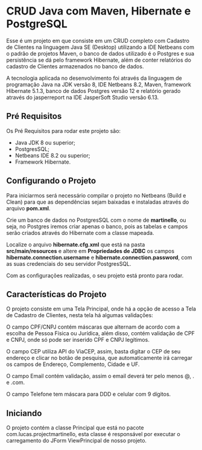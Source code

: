 # CRUD Java com Maven, Hibernate e PostgreSQL

Esse é um projeto em que consiste em um CRUD completo com Cadastro de Clientes na linguagem Java SE (Desktop) utilizando a IDE Netbeans com o padrão de projetos Maven, o banco de dados utilizado é o Postgres e sua persistência se dá pelo framework Hibernate, além de conter relatórios do cadastro de Clientes armazenados no banco de dados.

A tecnologia aplicada no desenvolvimento foi através da linguagem de programação Java na JDK versão 8, IDE Netbeans 8.2, Maven, framework Hibernate 5.1.3, banco de dados Postgres versão 12 e relatório gerado através do jasperreport na IDE JasperSoft Studio versão 6.13.


## Pré Requisitos

Os Pré Requisitos para rodar este projeto são:

- Java JDK 8 ou superior;
- PostgresSQL;
- Netbeans IDE 8.2 ou superior;
- Framework Hibernate.


## Configurando o Projeto

Para iniciarmos será necessário compilar o projeto no Netbeans (Build e Clean) para que as dependências sejam baixadas e instaladas através do arquivo **pom.xml**.

Crie um banco de dados no PostgresSQL com o nome de **martinello**, ou seja, no Postgres iremos criar apenas o banco, pois as tabelas e campos serão criados através do Hibernate com a classe mapeada.

Localize o arquivo **hibernate.cfg.xml** que está na pasta **src/main/resources** e altere em **Propriedades de JDBC** os campos **hibernate.connection.username** e **hibernate.connection.password**, com as suas credenciais do seu servidor PostgresSQL.

Com as configurações realizadas, o seu projeto está pronto para rodar.


## Características do Projeto

O projeto consiste em uma Tela Principal, onde há a opção de acesso a Tela de Cadastro de Clientes, nesta tela há algumas validações:

O campo CPF/CNPJ contém máscaras que alternam de acordo com a escolha de Pessoa Física ou Jurídica, além disso, contém validação de CPF e CNPJ, onde só pode ser inserido CPF e CNPJ legítimos.

O campo CEP utiliza API do ViaCEP, assim, basta digitar o CEP de seu endereço e clicar no botão de pesquisa, que automaticamente irá carregar os campos de Endereço, Complemento, Cidade e UF.

O campo Email contém validação, assim o email deverá ter pelo menos @, . e .com.

O campo Telefone tem máscara para DDD e celular com 9 dígitos.


## Iniciando

O projeto contém a classe Principal que está no pacote com.lucas.projectmartinello, esta classe é responsável por executar o carregamento do JForm ViewPrincipal de nosso projeto.
